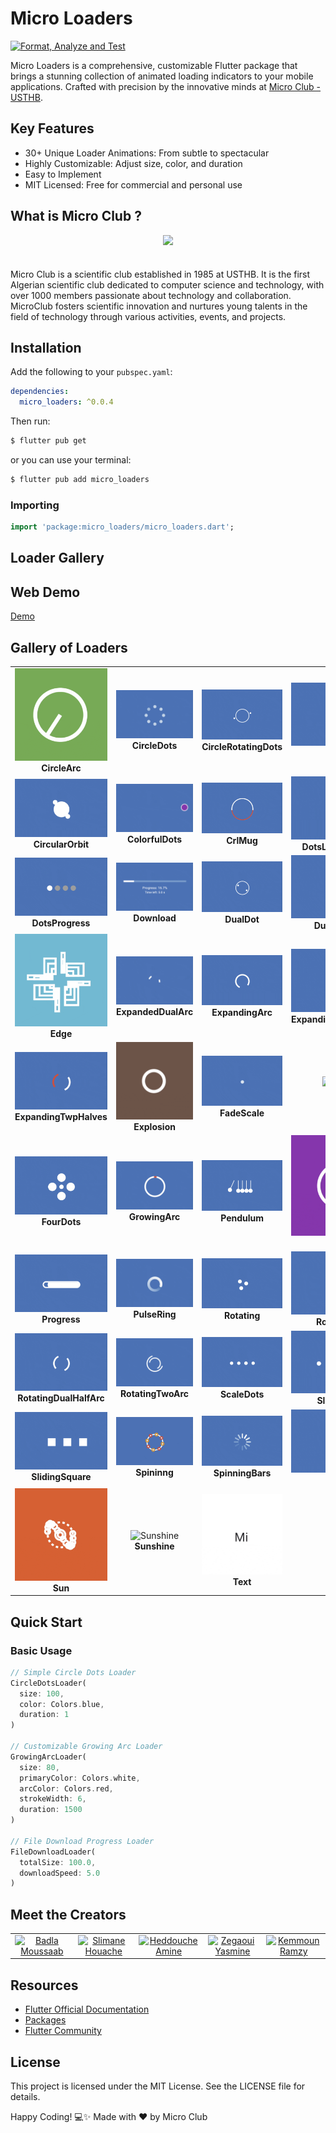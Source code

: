# Micro Loaders

[![Format, Analyze and Test](https://github.com/MicroClub-USTHB/micro_loaders/actions/workflows/main.yml/badge.svg)](https://github.com/MicroClub-USTHB/micro_loaders/actions/workflows/main.yml)

Micro Loaders is a comprehensive, customizable Flutter package that brings a stunning collection of animated loading indicators to your mobile applications. Crafted with precision by the innovative minds at [Micro Club - USTHB](https://github.com/MicroClub-USTHB).


## Key Features
- 30+ Unique Loader Animations: From subtle to spectacular
- Highly Customizable: Adjust size, color, and duration
- Easy to Implement
- MIT Licensed: Free for commercial and personal use

## What is Micro Club ?

<div style='display:flex; justify-content:center; padding-bottom:24px'>
  <img   src='https://avatars.githubusercontent.com/u/44125424?s=200&v=4'/>
</div>

Micro Club is a scientific club established in 1985 at USTHB. It is the first Algerian scientific club dedicated to computer science and technology, with over 1000 members passionate about technology and collaboration. MicroClub fosters scientific innovation and nurtures young talents in the field of technology through various activities, events, and projects.


## Installation

Add the following to your `pubspec.yaml`:

```yaml
dependencies:
  micro_loaders: ^0.0.4
```
Then run:

```bash
$ flutter pub get
```

or you can use your terminal:

```bash
$ flutter pub add micro_loaders
```



### Importing

```dart
import 'package:micro_loaders/micro_loaders.dart';
```

## Loader Gallery

## Web Demo
[Demo](https://loaders.microclub.info/)

## Gallery of Loaders

<table style="width: 100%; border-collapse: collapse; text-align: center;">
  <tr>
    <td>
      <img src="https://raw.githubusercontent.com/MicroClub-USTHB/micro_loaders/refs/heads/main/demos/CircleArc.gif" alt="CircleArc" />
      <div style="font-weight: bold;">CircleArc</div>
    </td>
    <td>
      <img src="https://raw.githubusercontent.com/MicroClub-USTHB/micro_loaders/refs/heads/main/demos/CircleDots.gif" alt="CircleDots" />
      <div style="font-weight: bold;">CircleDots</div>
    </td>
    <td>
      <img src="https://raw.githubusercontent.com/MicroClub-USTHB/micro_loaders/refs/heads/main/demos/CircleRotatingDots.gif" alt="CircleRotatingDots" />
      <div style="font-weight: bold;">CircleRotatingDots</div>
    </td>
    <td>
      <img src="https://raw.githubusercontent.com/MicroClub-USTHB/micro_loaders/refs/heads/main/demos/Circles.gif" alt="Circles" />
      <div style="font-weight: bold;">Circles</div>
    </td>
  </tr>
  <tr>
    <td>
      <img src="https://raw.githubusercontent.com/MicroClub-USTHB/micro_loaders/refs/heads/main/demos/CircularOrbit.gif" alt="CircularOrbit" />
      <div style="font-weight: bold;">CircularOrbit</div>
    </td>
    <td>
      <img src="https://raw.githubusercontent.com/MicroClub-USTHB/micro_loaders/refs/heads/main/demos/ColorfulDots.gif" alt="ColorfulDots" />
      <div style="font-weight: bold;">ColorfulDots</div>
    </td>
    <td>
      <img src="https://raw.githubusercontent.com/MicroClub-USTHB/micro_loaders/refs/heads/main/demos/CrlMug.gif" alt="CrlMug" />
      <div style="font-weight: bold;">CrlMug</div>
    </td>
    <td>
      <img src="https://raw.githubusercontent.com/MicroClub-USTHB/micro_loaders/refs/heads/main/demos/DotsLoadingCircle.gif" alt="DotsLoadingCircle" />
      <div style="font-weight: bold;">DotsLoadingCircle</div>
    </td>
  </tr>
  <tr>
    <td>
      <img src="https://raw.githubusercontent.com/MicroClub-USTHB/micro_loaders/refs/heads/main/demos/DotsProgress.gif" alt="DotsProgress" />
      <div style="font-weight: bold;">DotsProgress</div>
    </td>
    <td>
      <img src="https://raw.githubusercontent.com/MicroClub-USTHB/micro_loaders/refs/heads/main/demos/Download.gif" alt="Download" />
      <div style="font-weight: bold;">Download</div>
    </td>
    <td>
      <img src="https://raw.githubusercontent.com/MicroClub-USTHB/micro_loaders/refs/heads/main/demos/DualDot.gif" alt="DualDot" />
      <div style="font-weight: bold;">DualDot</div>
    </td>
    <td>
      <img src="https://raw.githubusercontent.com/MicroClub-USTHB/micro_loaders/refs/heads/main/demos/DualRotating.gif" alt="DualRotating" />
      <div style="font-weight: bold;">DualRotating</div>
    </td>
  </tr>
  <tr>
    <td>
      <img src="https://raw.githubusercontent.com/MicroClub-USTHB/micro_loaders/refs/heads/main/demos/Edge.gif" alt="Edge" />
      <div style="font-weight: bold;">Edge</div>
    </td>
    <td>
      <img src="https://raw.githubusercontent.com/MicroClub-USTHB/micro_loaders/refs/heads/main/demos/ExpandedDualArc.gif" alt="ExpandedDualArc" />
      <div style="font-weight: bold;">ExpandedDualArc</div>
    </td>
    <td>
      <img src="https://raw.githubusercontent.com/MicroClub-USTHB/micro_loaders/refs/heads/main/demos/ExpandingArc.gif" alt="ExpandingArc" />
      <div style="font-weight: bold;">ExpandingArc</div>
    </td>
    <td>
      <img src="https://raw.githubusercontent.com/MicroClub-USTHB/micro_loaders/refs/heads/main/demos/ExpandingArcTwoColor.gif" alt="ExpandingArcTwoColor" />
      <div style="font-weight: bold;">ExpandingArcTwoColor</div>
    </td>
  </tr>
  <tr>
    <td>
      <img src="https://raw.githubusercontent.com/MicroClub-USTHB/micro_loaders/refs/heads/main/demos/ExpandingTwpHalves.gif" alt="ExpandingTwpHalves" />
      <div style="font-weight: bold;">ExpandingTwpHalves</div>
    </td>
    <td>
      <img src="https://raw.githubusercontent.com/MicroClub-USTHB/micro_loaders/refs/heads/main/demos/Explosion.gif" alt="Explosion" />
      <div style="font-weight: bold;">Explosion</div>
    </td>
    <td>
      <img src="https://raw.githubusercontent.com/MicroClub-USTHB/micro_loaders/refs/heads/main/demos/FadeScale.gif" alt="FadeScale" />
      <div style="font-weight: bold;">FadeScale</div>
    </td>
    <td>
      <img src="https://raw.githubusercontent.com/MicroClub-USTHB/micro_loaders/refs/heads/main/demos/Flower.gif" alt="Flower" />
      <div style="font-weight: bold;">Flower</div>
    </td>
  </tr>
  <tr>
    <td>
      <img src="https://raw.githubusercontent.com/MicroClub-USTHB/micro_loaders/refs/heads/main/demos/FourDots.gif" alt="FourDots" />
      <div style="font-weight: bold;">FourDots</div>
    </td>
    <td>
      <img src="https://raw.githubusercontent.com/MicroClub-USTHB/micro_loaders/refs/heads/main/demos/GrowingArc.gif" alt="GrowingArc" />
      <div style="font-weight: bold;">GrowingArc</div>
    </td>
    <td>
      <img src="https://raw.githubusercontent.com/MicroClub-USTHB/micro_loaders/refs/heads/main/demos/Pendulum.gif" alt="Pendulum" />
      <div style="font-weight: bold;">Pendulum</div>
    </td>
    <td>
      <img src="https://raw.githubusercontent.com/MicroClub-USTHB/micro_loaders/refs/heads/main/demos/Points.gif" alt="Points" />
      <div style="font-weight: bold;">Points</div>
    </td>
  </tr>
  <tr>
    <td>
      <img src="https://raw.githubusercontent.com/MicroClub-USTHB/micro_loaders/refs/heads/main/demos/Progress.gif" alt="Progress" />
      <div style="font-weight: bold;">Progress</div>
    </td>
    <td>
      <img src="https://raw.githubusercontent.com/MicroClub-USTHB/micro_loaders/refs/heads/main/demos/PulseRing.gif" alt="PulseRing" />
      <div style="font-weight: bold;">PulseRing</div>
    </td>
    <td>
      <img src="https://raw.githubusercontent.com/MicroClub-USTHB/micro_loaders/refs/heads/main/demos/Rotating.gif" alt="Rotating" />
      <div style="font-weight: bold;">Rotating</div>
    </td>
    <td>
      <img src="https://raw.githubusercontent.com/MicroClub-USTHB/micro_loaders/refs/heads/main/demos/RotatingArc.gif" alt="RotatingArc" />
      <div style="font-weight: bold;">RotatingArc</div>
    </td>
  </tr>
  <tr>
    <td>
      <img src="https://raw.githubusercontent.com/MicroClub-USTHB/micro_loaders/refs/heads/main/demos/RotatingDualHalfArc.gif" alt="RotatingDualHalfArc" />
      <div style="font-weight: bold;">RotatingDualHalfArc</div>
    </td>
    <td>
      <img src="https://raw.githubusercontent.com/MicroClub-USTHB/micro_loaders/refs/heads/main/demos/RotatingTwoArc.gif" alt="RotatingTwoArc" />
      <div style="font-weight: bold;">RotatingTwoArc</div>
    </td>
    <td>
      <img src="https://raw.githubusercontent.com/MicroClub-USTHB/micro_loaders/refs/heads/main/demos/ScaleDots.gif" alt="ScaleDots" />
      <div style="font-weight: bold;">ScaleDots</div>
    </td>
    <td>
      <img src="https://raw.githubusercontent.com/MicroClub-USTHB/micro_loaders/refs/heads/main/demos/SlidingDots.gif" alt="SlidingDots" />
      <div style="font-weight: bold;">SlidingDots</div>
    </td>
  </tr>
  <tr>
    <td>
      <img src="https://raw.githubusercontent.com/MicroClub-USTHB/micro_loaders/refs/heads/main/demos/SlidingSquare.gif" alt="SlidingSquare" />
      <div style="font-weight: bold;">SlidingSquare</div>
    </td>
    <td>
      <img src="https://raw.githubusercontent.com/MicroClub-USTHB/micro_loaders/refs/heads/main/demos/Spininng.gif" alt="Spininng" />
      <div style="font-weight: bold;">Spininng</div>
    </td>
    <td>
      <img src="https://raw.githubusercontent.com/MicroClub-USTHB/micro_loaders/refs/heads/main/demos/SpinningBars.gif" alt="SpinningBars" />
      <div style="font-weight: bold;">SpinningBars</div>
    </td>
    <td>
      <img src="https://raw.githubusercontent.com/MicroClub-USTHB/micro_loaders/refs/heads/main/demos/Spiral.gif" alt="Spiral" />
      <div style="font-weight: bold;">Spiral</div>
    </td>
  </tr>
  <tr>
    <td>
      <img src="https://raw.githubusercontent.com/MicroClub-USTHB/micro_loaders/refs/heads/main/demos/Sun.gif" alt="Sun" />
      <div style="font-weight: bold;">Sun</div>
    </td>
    <td>
      <img src="https://raw.githubusercontent.com/MicroClub-USTHB/micro_loaders/refs/heads/main/demos/Sunshine.gif" alt="Sunshine" />
      <div style="font-weight: bold;">Sunshine</div>
    </td>
    <td>
      <img src="https://raw.githubusercontent.com/MicroClub-USTHB/micro_loaders/refs/heads/main/demos/Text.gif" alt="Text" />
      <div style="font-weight: bold;">Text</div>
    </td>
    <td></td> <!-- Empty cell to maintain the grid structure -->
  </tr>
</table>

## Quick Start



### Basic Usage

```dart
// Simple Circle Dots Loader
CircleDotsLoader(
  size: 100,
  color: Colors.blue,
  duration: 1
)

// Customizable Growing Arc Loader
GrowingArcLoader(
  size: 80,
  primaryColor: Colors.white,
  arcColor: Colors.red,
  strokeWidth: 6,
  duration: 1500
)

// File Download Progress Loader
FileDownloadLoader(
  totalSize: 100.0,
  downloadSpeed: 5.0
)
```

## Meet the Creators

<table>
  <tr>
  <td align="center">
      <a href = "https://github.com/MoussaabBadla"><img src="https://avatars.githubusercontent.com/u/106885435?v=4" width="72" alt="Badla Moussaab" /></a>
    </td>
    <td align="center">
      <a href = "https://github.com/slimo30"><img  src="https://avatars.githubusercontent.com/u/101450092?v=4" width="72" alt="Slimane Houache" /></a>
    </td>
    <td align="center">
      <a href = "https://github.com/01amine"><img  src="https://avatars.githubusercontent.com/u/113193160?v=4" width="72" alt="Heddouche Amine" /></a>
    </td>
    <td align="center">
      <a href = "https://github.com/yasminezegaoui"><img  src="https://avatars.githubusercontent.com/u/165675540?v=4" width="72" alt="Zegaoui Yasmine" /></a>
    </td>
    <td align="center">
      <a href = "https://github.com/ramzy1453"><img  src="https://media.licdn.com/dms/image/v2/D4E03AQHTotujK0-kBg/profile-displayphoto-shrink_800_800/profile-displayphoto-shrink_800_800/0/1710199237350?e=1737590400&v=beta&t=2TJNBWi9zdoFA2azJ7LsRxtAfD4apGHJDOya8CqZuKE" width="72" alt="Kemmoun Ramzy" /></a>
    </td>

  </tr> 
</table>


## Resources
- [Flutter Official Documentation](https://docs.flutter.dev/)
- [Packages](https://pub.dev/)
- [Flutter Community](https://flutter.dev/community)




## License

This project is licensed under the MIT License. See the LICENSE file for details.




Happy Coding! 💻✨ Made with ❤️ by Micro Club